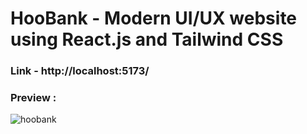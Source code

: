 # HooBank - Modern UI/UX website using React.js and Tailwind CSS
### Link  -   http://localhost:5173/

### Preview :
![hoobank](https://github.com/adrianhajdin/project_hoobank/assets/107872928/5269c37d-3c67-4387-9200-031317a56806)



